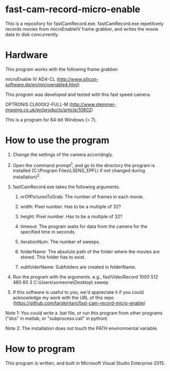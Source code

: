 fast-cam-record-micro-enable
============================
This is a repository for fastCamRecord.exe. fastCamRecord.exe repetitively records movies from microEnableIV frame grabber, and writes the movie data to disk concurrently.

Hardware
========
This program works with the following frame grabber:


microEnable IV AD4-CL (http://www.silicon-software.de/en/microenable4.html) 


This program was developed and tested with this fast speed camera:


OPTRONIS CL600X2-FULL-M (http://www.stemmer-imaging.co.uk/en/products/article/10802) 


This is a program for 64-bit Windows (> 7).


How to use the program
======================
1. Change the settings of the camera accoridngly.
2. Open the command prompt<sup>1</sup>, and go to the directory the program is installed (C:\Program Files\LSENS_EPFL\ if not changed during installation)<sup>2</sup>.
3. fastCamRecord.exe takes the following arguments.

	1. nrOfPicturesToGrab: The number of frames in each movie.
	
	2. width: Pixel number. Has to be a multiple of 32?
	
	3. height: Pixel number. Has to be a multiple of 32?
	
	4. timeout: The program waits for data from the camera for the specified time in seconds.
	
	5. iterationNum: The number of sweeps.
	
	6. folderName: The absolute path of the folder where the movies are stored. This folder has to exist.
	
	7. subfolderName: Subfolders are created in folderName.

4. Run the program with the arguments.
   e.g., fastVideoRecord 1000 512 480 60 3 C:\Users\someone\Desktop\ sweep
5. If this software is useful to you, we'd appreciate it if you could acknowledge my work with
the URL of this repo (https://github.com/tarokiritani/fast-cam-record-micro-enable)

Note 1: You could write a .bat file, or run this program from other programs ("dos" in matlab, or "subprocess.call" in python)

Note 2: The installation does not touch the PATH environmental variable. 

How to program
==============
This program is written, and built in Microsoft Visual Studio Enterprise 2015.
